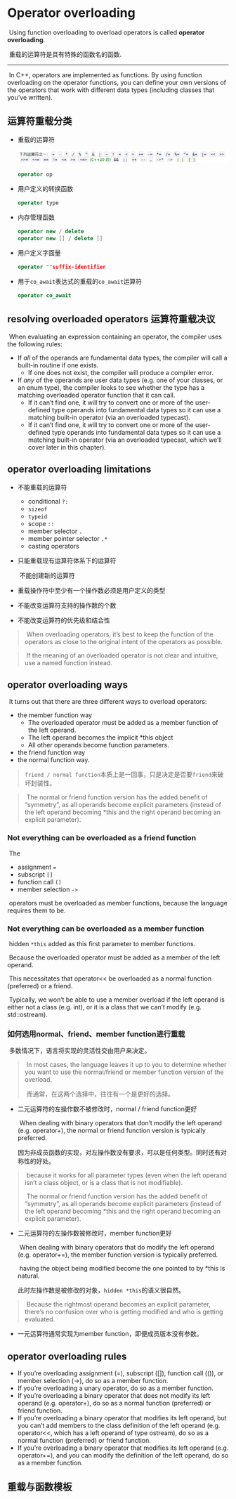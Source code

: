 # Operator overloading

​		Using function overloading to overload operators is called **operator overloading**.

​		重载的运算符是具有特殊的函数名的函数.

---

​		In C++, operators are implemented as functions. By using function overloading on the operator functions, you can define your own versions of the operators that work with different data types (including classes that you’ve written). 



## 运算符重载分类

- 重载的运算符

  ![image-20221017121556067](https://raw.githubusercontent.com/Mocearan/picgo-server/main/image-20221017121556067.png)

  ```c++
  operator op
  ```

- 用户定义的转换函数

  ```c++
  operator type
  ```

- 内存管理函数

  ```c++
  operator new / delete
  operator new [] / delete []
  ```

- 用户定义字面量

  ```c++
  operator ""suffix-identifier	
  ```

- 用于`co_await`表达式的重载的`co_await`运算符

  ```c++
  operator co_await
  ```

  

## resolving overloaded operators 运算符重载决议

​		When evaluating an expression containing an operator, the compiler uses the following rules:

- If *all* of the operands are fundamental data types, the compiler will call a built-in routine if one exists. 
  - If one does not exist, the compiler will produce a compiler error.
- If *any* of the operands are user data types (e.g. one of your classes, or an enum type), the compiler looks to see whether the type has a matching overloaded operator function that it can call. 
  -  If it can’t find one, it will try to convert one or more of the user-defined type operands into fundamental data types so it can use a matching built-in operator (via an overloaded typecast).
  -  If it can’t find one, it will try to convert one or more of the user-defined type operands into fundamental data types so it can use a matching built-in operator (via an overloaded typecast, which we’ll cover later in this chapter).



## operator overloading limitations

- 不能重载的运算符

  - conditional  ``?:``
  - `sizeof`
  - `typeid`
  - scope  `::`
  - member selector `.`
  - member pointer selector `.*`
  - casting operators

- 只能重载现有运算符体系下的运算符

  ​	不能创建新的运算符

- 重载操作符中至少有一个操作数必须是用户定义的类型

- 不能改变运算符支持的操作数的个数

- 不能改变运算符的优先级和结合性



> ​		When overloading operators, it’s best to keep the function of the operators as close to the original intent of the operators as possible.

> ​		If the meaning of an overloaded operator is not clear and intuitive, use a named function instead.



## operator overloading ways

​		It turns out that there are three different ways to overload operators: 

- the member function way
  - The overloaded operator must be added as a member function of the left operand.
  - The left operand becomes the implicit *this object
  - All other operands become function parameters.
- the friend function way
- the normal function way. 

> `friend / normal function`本质上是一回事，只是决定是否要`friend`来破坏封装性。

> ​		The normal or friend function version has the added benefit of “symmetry”, as all operands become explicit parameters (instead of the left operand becoming *this and the right operand becoming an explicit parameter).

### Not everything can be overloaded as a friend function

​		The 

- assignment `=`
-  subscript ``[]``
- function call `()`
- member selection ``->`` 

​		operators must be overloaded as member functions, because the language requires them to be.

### Not everything can be overloaded as a member function

​		hidden ``*this`` added as this first parameter to member functions.

​		Because the overloaded operator must be added as a member of the left operand. 

​		This necessitates that operator<< be overloaded as a normal function (preferred) or a friend.

​		Typically, we won’t be able to use a member overload if the left operand is either not a class (e.g. int), or it is a class that we can’t modify (e.g. std::ostream).



### 如何选用normal、friend、member function进行重载

​		多数情况下，语言将实现的灵活性交由用户来决定。

> ​		In most cases, the language leaves it up to you to determine whether you want to use the normal/friend or member function version of the overload. 
>
> ​		而通常，在这两个选择中，往往有一个是更好的选择。

- 二元运算符的左操作数不被修改时，normal / friend function更好

  ​		When dealing with binary operators that don’t modify the left operand (e.g. operator+), the normal or friend function version is typically preferred.

  ​		因为非成员函数的实现，对左操作数没有要求，可以是任何类型。同时还有对称性的好处。


> ​		because it works for all parameter types (even when the left operand isn’t a class object, or is a class that is not modifiable).
>
> ​		The normal or friend function version has the added benefit of “symmetry”, as all operands become explicit parameters (instead of the left operand becoming *this and the right operand becoming an explicit parameter).

- 二元运算符的左操作数被修改时，member function更好

  ​		When dealing with binary operators that do modify the left operand (e.g. operator+=), the member function version is typically preferred. 

  ​		having the object being modified become the one pointed to by *this is natural. 

  ​		此时左操作数是被修改的对象，`hidden *this`的语义很自然。

> ​		Because the rightmost operand becomes an explicit parameter, there’s no confusion over who is getting modified and who is getting evaluated.

- 一元运算符通常实现为member function，即便成员版本没有参数。

  



## operator overloading rules

- If you’re overloading assignment (=), subscript ([]), function call (()), or member selection (->), do so as a member function.
- If you’re overloading a unary operator, do so as a member function.
- If you’re overloading a binary operator that does not modify its left operand (e.g. operator+), do so as a normal function (preferred) or friend function.
- If you’re overloading a binary operator that modifies its left operand, but you can’t add members to the class definition of the left operand (e.g. operator<<, which has a left operand of type ostream), do so as a normal function (preferred) or friend function.
- If you’re overloading a binary operator that modifies its left operand (e.g. operator+=), and you can modify the definition of the left operand, do so as a member function.



## 重载与函数模板

​		
